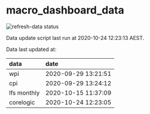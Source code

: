 
<!-- README.md is generated from README.Rmd. Please edit that file -->

# macro\_dashboard\_data

<!-- badges: start -->

![refresh-data
status](https://github.com/MattCowgill/macro_dashboard_data/workflows/refresh-data/badge.svg)

<!-- badges: end -->

Data update script last run at 2020-10-24 12:23:13 AEST.

Data last updated at:

| data        | date                |
| :---------- | :------------------ |
| wpi         | 2020-09-29 13:21:51 |
| cpi         | 2020-09-29 13:24:12 |
| lfs monthly | 2020-10-15 11:37:09 |
| corelogic   | 2020-10-24 12:23:05 |
